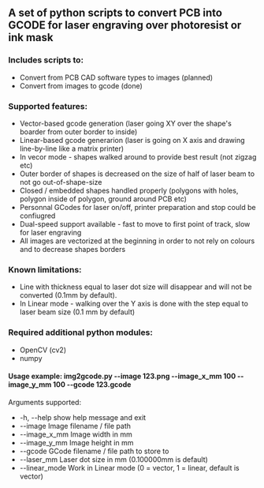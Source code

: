 ## A set of python scripts to convert PCB into GCODE for laser engraving over photoresist or ink mask

### Includes scripts to:
  - Convert from PCB CAD software types to images (planned)
  - Convert from images to gcode (done)

### Supported features: 
  - Vector-based gcode generation (laser going XY over the shape's boarder from outer border to inside)
  - Linear-based gcode generarion (laser is going on X axis and drawing line-by-line like a matrix printer)
  - In vecor mode - shapes walked around to provide best result (not zigzag etc)
  - Outer border of shapes is decreased on the size of half of laser beam to not go out-of-shape-size
  - Closed / embedded shapes handled properly (polygons with holes, polygon inside of polygon, ground around PCB etc)
  - Personnal GCodes for laser on/off, printer preparation and stop could be confiugred
  - Dual-speed support available - fast to move to first point of track, slow for laser engraving
  - All images are vectorized at the beginning in order to not rely on colours and to decrease shapes borders

### Known limitations: 
  - Line with thickness equal to laser dot size will disappear and will not be converted (0.1mm by default).
  - In Linear mode - walking over the Y axis is done with the step equal to laser beam size (0.1 mm by default)

### Required additional python modules: 
  - OpenCV (cv2)
  - numpy

#### Usage example: img2gcode.py --image 123.png --image_x_mm 100 --image_y_mm 100 --gcode 123.gcode

Arguments supported:
  - -h, --help            show help message and exit
  - --image               Image filename / file path
  - --image_x_mm          Image width in mm
  - --image_y_mm          Image height in mm
  - --gcode               GCode filename / file path to store to
  - --laser_mm            Laser dot size in mm (0.100000mm is default)
  - --linear_mode         Work in Linear mode (0 = vector, 1 = linear, default is vector)
